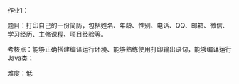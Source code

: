 作业1： 

题目：打印自己的一份简历，包括姓名、年龄、性别、电话、QQ、邮箱、微信、学习经历、主修课程、项目经验等。

考核点：能够正确搭建编译运行环境、能够熟练使用打印输出语句，能够编译运行Java类；

 难度：低